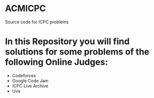 # ACMICPC
Source code for ICPC problems
# In this Repository you will find solutions for some problems of the following Online Judges:
   - Codeforces
   - Google Code Jam
   - ICPC Live Archive
   - Uva 
